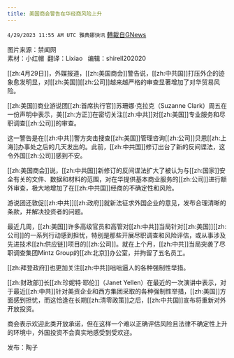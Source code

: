 ```yaml
---
title: 美国商会警告在华经商风险上升
---
```

`4/29/2023 11:55 AM UTC 雅典娜快讯` [轉載自GNews](https://gnews.org/articles/1262276)

图片来源：禁闻网  
素材：小红帽   翻译：Lixiao    编辑：shirell202020  

[[zh:4月29日]]，外媒报道，[[zh:美国商会]]警告说，[[zh:中共国]]打压外企的迹象愈发明显，对[[zh:美国]][[zh:公司]]越来越严格的审查显著增加了对华贸易风险。  

[[zh:美国]]商业游说团[[zh:首席执行官]]苏珊娜·克拉克（Suzanne Clark）周五在一份声明中表示，美[[zh:方正]]在密切关注[[zh:中共]]对[[zh:美国]]专业服务和尽职调查[[zh:公司]]的审查。  

这一警告是在[[zh:中共]]警方突击搜查[[zh:美国]]管理咨询[[zh:公司]]贝恩[[zh:上海]]办事处之后的几天发出的。此前，[[zh:中共国]]修订出台了新的反间谍法，这令外国[[zh:公司]]感到不安。  

[[zh:美国商会]]说，[[zh:中共国]]新修订的反间谍法扩大了被认为与[[zh:国家]]安全有关的文件、数据和材料的范围，对在华提供基本商业服务的[[zh:公司]]进行额外审查，极大地增加了在[[zh:中共国]]经商的不确定性和风险。  

游说团还敦促[[zh:中共]][[zh:政府]]就新法征求外国企业的意见，发布合理清晰的条款，并解决投资者的问题。  

最近几周，[[zh:美国]]许多高级官员和高管对[[zh:中共]]当局针对[[zh:美国]][[zh:公司]]的一系列行动感到担忧，特别是那些开展尽职调查和风险评估，或从事涉及先进技术[[zh:供应链]]项目的[[zh:公司]]。就在上个月，[[zh:中共]]当局突袭了尽职调查集团Mintz Group的[[zh:北京]]办公室，并拘留了五名员工。  

[[zh:拜登政府]]也更加关注[[zh:中共]]咄咄逼人的各种强制性举措。  

[[zh:财政部]]长[[zh:珍妮特·耶伦]]（Janet Yellen）在最近的一次演讲中表示，对于最近[[zh:中共]]针对美资企业和西方集团采取的各种强制性举措，[[zh:美国]]方面感到担忧，而这恰逢在长期[[zh:清零政策]]之后，[[zh:中共国]]宣布将重新对外开放投资。  

商会表示欢迎此类开放承诺，但在这样一个难以正确评估风险且法律不确定性上升的环境中，外国投资不会真实地感受到受欢迎。  

发布：陶子



